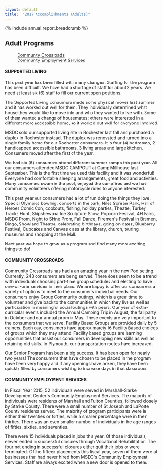 ```yaml
---
layout: default
title:  "2017 Accomplishments (Adults)"
---
```

{% include annual.report.breadcrumb %}

## Adult Programs

<dl class="tabs pill">
  <dd><a href="#crossroads">Community Crossroads</a></dd>
  <dd><a href="#employment">Community Employment Services</a></dd>
</dl>

<h4 class="subheader" id="supported">SUPPORTED LIVING</h4>
This past year has been filled with many changes. Staffing for the program has been difficult. We have had a shortage of staff for about 2 years. We need at least six (6) staff to fill our current open positions.

The Supported Living consumers made some physical moves last summer and it has worked out well for them. They individually determined what house they would like to move into and who they wanted to live with. Some of them wanted a change of housemates; others were interested in a different more accessible home, so it worked out well for everyone involved.

MSDC sold our supported living site in Rochester last fall and purchased a duplex in Rochester instead. The duplex was renovated and turned into a single family home for our Rochester consumers. It is four (4) bedrooms, 2 handicapped accessible bathrooms, 3 living areas and large kitchen. Consumers moved after the first of the year.

We had six (6) consumers attend different summer camps this past year. All our consumers attended MSDC CAMPOUT at Camp Millhouse last September. This is the first time we used this facility and it was wonderful! Everyone had comfortable sleeping arrangements, great food and activities. Many consumers swam in the pool, enjoyed the campfires and we had community volunteers offering motorcycle rides to anyone interested.

This past year our consumers had a lot of fun doing the things they love. Special Olympics bowling, concerts in the park, Niles Scream Park, Hall of Heroes Comic Con, cookouts, fishing, holiday parties, Theatre, Turkey Tracks Hunt, Shipshewana Ice Sculpture Show, Popcorn Festival, 4H Fairs, MSDC Prom, Night to Shine Prom, Fall Dance, Firemen's Festival in Bremen, Bingo, Showland Theatre, celebrating birthdays, going on dates, Blueberry Festival, Cupcakes and Canvas class at the library, church, touring museums and shopping at the Mall.

Next year we hope to grow as a program and find many more exciting things to do!

<h4 class="subheader" id="crossroads">COMMUNITY CROSSROADS</h4>
Community Crossroads has had a an amazing year in the new Pod setting. Currently, 243 consumers are being served. There does seem to be a trend with individuals choosing part-time group schedules and electing to have one-on-one services in their plans. We are happy to offer our consumers a variety of options to meet to the consumer's individual needs. Our consumers enjoy Group Community outings, which is a great time to volunteer and give back to the communities in which they live as well as participation in meaningful social outings with peers. Our year of extra-curricular events included the Annual Camping Trip in August, the fall party in October and our annual prom in May. These events are very important to the consumers that we serve. Facility Based Groups are provided daily by 5 trainers. Each day, consumers have approximately 16 Facility Based choices of groups which they may attend. Facility based groups are learning opportunities that assist our consumers in developing new skills as well as retaining old skills. In Plymouth, our transportation routes have increased.

Our Senior Program has been a big success. It has been open for nearly two years! The consumers that have chosen to be placed in the program have been very happy and if any openings have arisen, they have been quickly filled by consumers wishing to increase days in that classroom.

<h4 class="subheader" id="employment">COMMUNITY EMPLOYMENT SERVICES</h4>
In Fiscal Year 2015, 52 individuals were served in Marshall-Starke Development Center's Community Employment Services. The majority of individuals were residents of Marshall and Fulton Counties, followed closely by Starke County. There were a small number of St Joseph and LaPorte County residents served. The majority of program participants were in either their twenties or forties, while a smaller percentage were in their thirties. There was an even smaller number of individuals in the age ranges of fifties, sixties, and seventies.

There were 15 individuals placed in jobs this year. Of those individuals, eleven ended in successful closures through Vocational Rehabilitation. The four not ending in successful closures either quit their jobs or were terminated. Of the fifteen placements this fiscal year, seven of them were at businesses that had never hired from MSDC's Community Employment Services. Staff are always excited when a new door is opened to them.
